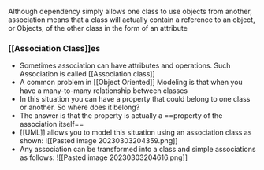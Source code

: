 Although dependency simply allows one class to use objects from another, association means that a class will actually contain a reference to an object, or Objects, of the other class in the form of an attribute

### [[Association Class]]es
- Sometimes association can have attributes and operations. Such Association is called [[Association class]]
- A common problem in [[Object Oriented]] Modeling is that when you have a many-to-many relationship between classes
- In this situation you can have a property that could belong to one class or another. So where does it belong?
- The answer is that the property is actually a ==property of the association itself==
- [[UML]] allows you to model this situation using an association class as shown:
![[Pasted image 20230303204359.png]]
- Any association can be transformed into a class and simple associations as follows:
![[Pasted image 20230303204616.png]]
